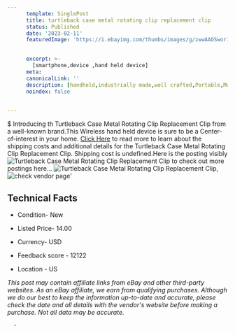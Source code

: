 ```yaml
---
      template: SinglePost
      title: turtleback case metal rotating clip replacement clip
      status: Published
      date: '2023-02-11'
      featuredImage: 'https://i.ebayimg.com/thumbs/images/g/zwwAAOSwor1aZX-8/s-l225.jpg'
       

      excerpt: >-
        [smartphone,device ,hand held device]
      meta:
      canonicalLink: ''
      description: [handheld,industrially made,well crafted,Portable,Mobile,Compact,Convenient,Lightweight,Maneuverable,Man-portable,Miniature,Carriable,Hand-held,Light,Holdable,Transportable,Mobile device,Pocket-sized,On-the-go,Wireless,Cordless,Compact size,Convenient size, smartphone,device ,hand held device]
      noindex: false
      

---
```

$
      Introducing th Turtleback Case Metal Rotating Clip Replacement Clip from a well-known brand.This Wireless hand held device is sure to be a Center-of-interest in your home. [Click Here](https://www.ebay.com/itm/221772090014?hash=item33a2a58a9e%3Ag%3AzwwAAOSwor1aZX-8&mkevt=1&mkcid=1&mkrid=711-53200-19255-0&campid=%253CePNCampaignId%253E&customid=%253CreferenceId%253E&toolid=10049) to read more to learn about the shipping costs and additional details for the Turtleback Case Metal Rotating Clip Replacement Clip. Shipping cost is undefined.Here is the posting visibly ![Turtleback Case Metal Rotating Clip Replacement Clip](https://i.ebayimg.com/thumbs/images/g/zwwAAOSwor1aZX-8/s-l225.jpg) to check out more postings here... ![Turtleback Case Metal Rotating Clip Replacement Clip](https://i.ebayimg.com/images/g/zwwAAOSwor1aZX-8/s-l1600.jpg), ![check vendor page](https://origin-galleryplus.ebayimg.com/ws/web/221772090014_2_0_1/225x225.jpg,https://origin-galleryplus.ebayimg.com/ws/web/221772090014_3_0_1/225x225.jpg,https://origin-galleryplus.ebayimg.com/ws/web/221772090014_4_0_1/225x225.jpg)'

      

 ## Technical Facts 



     
      

 - Condition- New 


      

 - Listed Price- 14.00 


      

 - Currency- USD 


      

 - Feedback score - 12122 


      

 - Location - US 


      
      

 *_This post may contain affiliate links from eBay and other third-party websites. As an eBay affiliate, we earn from qualifying purchases. Although we do our best to keep the information up-to-date and accurate, please check the date and all details with the vendor's website before making a purchase. Not all data may be accurate._*




      -
